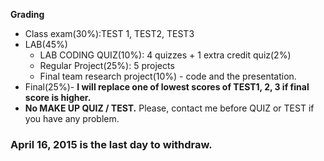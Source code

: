 **Grading**

* Class exam(30%):TEST 1, TEST2, TEST3
* LAB(45%)
    * LAB CODING QUIZ(10%): 4 quizzes + 1 extra credit quiz(2%)
    * Regular Project(25%): 5 projects
    * Final team research project(10%) - code and  the presentation.
* Final(25%)- **I will replace one of lowest scores of TEST1, 2, 3 if final score is higher.**
* **No MAKE UP QUIZ / TEST.** Please, contact me before QUIZ or TEST if you have any problem.
### April 16, 2015 is the last day to withdraw.
